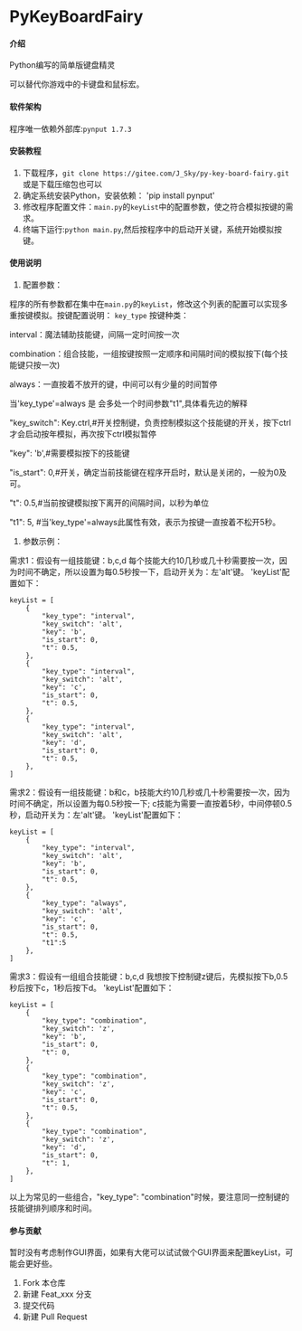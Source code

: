 # PyKeyBoardFairy

#### 介绍

Python编写的简单版键盘精灵

可以替代你游戏中的卡键盘和鼠标宏。

#### 软件架构

程序唯一依赖外部库:`pynput 1.7.3`


#### 安装教程

1.  下载程序，`git clone https://gitee.com/J_Sky/py-key-board-fairy.git` 或是下载压缩包也可以
2.  确定系统安装Python，安装依赖： 'pip install pynput'
3.  修改程序配置文件：`main.py`的`keyList`中的配置参数，使之符合模拟按键的需求。
4.  终端下运行:`python main.py`,然后按程序中的启动开关键，系统开始模拟按键。

#### 使用说明

1.  配置参数：

程序的所有参数都在集中在`main.py`的`keyList`，修改这个列表的配置可以实现多重按键模拟。按键配置说明：
`key_type`
按键种类：

interval：魔法辅助技能键，间隔一定时间按一次

combination：组合技能，一组按键按照一定顺序和间隔时间的模拟按下(每个技能键只按一次)

always：一直按着不放开的键，中间可以有少量的时间暂停

当'key_type'=always 是 会多处一个时间参数"t1",具体看先边的解释

"key_switch": Key.ctrl,#开关控制键，负责控制模拟这个技能键的开关，按下ctrl才会启动按年模拟，再次按下ctrl模拟暂停

"key": 'b',#需要模拟按下的技能键

"is_start": 0,#开关，确定当前技能键在程序开启时，默认是关闭的，一般为0及可。

"t": 0.5,#当前按键模拟按下离开的间隔时间，以秒为单位

"t1": 5, #当'key_type'=always此属性有效，表示为按键一直按着不松开5秒。


1.  参数示例：

需求1：假设有一组技能键：b,c,d 每个技能大约10几秒或几十秒需要按一次，因为时间不确定，所以设置为每0.5秒按一下，启动开关为：左'alt'键。
'keyList'配置如下：

    keyList = [
        {
            "key_type": "interval",
            "key_switch": 'alt',
            "key": 'b',
            "is_start": 0,
            "t": 0.5,
        },
        {
            "key_type": "interval",
            "key_switch": 'alt',
            "key": 'c',
            "is_start": 0,
            "t": 0.5,
        },
        {
            "key_type": "interval",
            "key_switch": 'alt',
            "key": 'd',
            "is_start": 0,
            "t": 0.5,
        },
    ]

需求2：假设有一组技能键：b和c，b技能大约10几秒或几十秒需要按一次，因为时间不确定，所以设置为每0.5秒按一下;
c技能为需要一直按着5秒，中间停顿0.5秒，启动开关为：左'alt'键。
'keyList'配置如下：

    keyList = [
        {
            "key_type": "interval",
            "key_switch": 'alt',
            "key": 'b',
            "is_start": 0,
            "t": 0.5,
        },
        {
            "key_type": "always",
            "key_switch": 'alt',
            "key": 'c',
            "is_start": 0,
            "t": 0.5,
            "t1":5
        },
    ]


需求3：假设有一组组合技能键：b,c,d 我想按下控制键z键后，先模拟按下b,0.5秒后按下c，1秒后按下d。
'keyList'配置如下：

    keyList = [
        {
            "key_type": "combination",
            "key_switch": 'z',
            "key": 'b',
            "is_start": 0,
            "t": 0,
        },
        {
            "key_type": "combination",
            "key_switch": 'z',
            "key": 'c',
            "is_start": 0,
            "t": 0.5,
        },
        {
            "key_type": "combination",
            "key_switch": 'z',
            "key": 'd',
            "is_start": 0,
            "t": 1,
        },
    ]

以上为常见的一些组合，"key_type": "combination"时候，要注意同一控制键的技能键排列顺序和时间。



#### 参与贡献

暂时没有考虑制作GUI界面，如果有大佬可以试试做个GUI界面来配置keyList，可能会更好些。

1.  Fork 本仓库
2.  新建 Feat_xxx 分支
3.  提交代码
4.  新建 Pull Request


